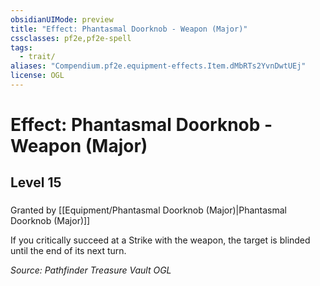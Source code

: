```yaml
---
obsidianUIMode: preview
title: "Effect: Phantasmal Doorknob - Weapon (Major)"
cssclasses: pf2e,pf2e-spell
tags:
  - trait/
aliases: "Compendium.pf2e.equipment-effects.Item.dMbRTs2YvnDwtUEj"
license: OGL
---
```

# Effect: Phantasmal Doorknob - Weapon (Major)
## Level 15
### 






Granted by [[Equipment/Phantasmal Doorknob (Major)|Phantasmal Doorknob (Major)]]

If you critically succeed at a Strike with the weapon, the target is blinded until the end of its next turn.

*Source: Pathfinder Treasure Vault*
*OGL*